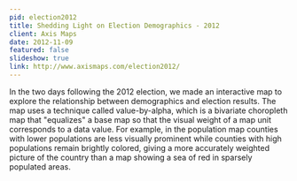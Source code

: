 ```yaml
---
pid: election2012
title: Shedding Light on Election Demographics - 2012
client: Axis Maps
date: 2012-11-09
featured: false
slideshow: true
link: http://www.axismaps.com/election2012/
---
```


In the two days following the 2012 election, we made an interactive map to explore the relationship between demographics and election results. The map uses a technique called value-by-alpha, which is a bivariate choropleth map that "equalizes" a base map so that the visual weight of a map unit corresponds to a data value. For example, in the population map counties with lower populations are less visually prominent while counties with high populations remain brightly colored, giving a more accurately weighted picture of the country than a map showing a sea of red in sparsely populated areas.
